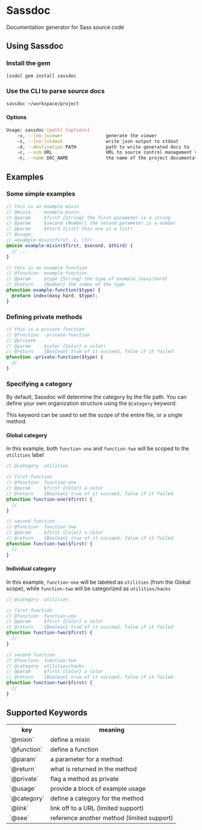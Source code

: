 # Sassdoc

Documentation generator for Sass source code

## Using Sassdoc

### Install the gem

```sh
[sudo] gem install sassdoc
```

### Use the CLI to parse source docs

```sh
sassdoc ~/workspace/project
```

#### Options

```sh
Usage: sassdoc [path] [options]
    -v, --[no-]viewer                generate the viewer
    -s, --[no-]stdout                write json output to stdout
    -d, --destination PATH           path to write generated docs to
    -c, --scm URL                    URL to source control management viewer
    -n, --name DOC_NAME              the name of the project documentation
```

## Examples

### Some simple examples

```scss
// this is an example mixin
// @mixin     example-mixin
// @param     $first {String} the first parameter is a string
// @param     $second {Number} the second parameter is a number
// @param     $third {List} this one is a list!
// @usage:
// =example-mixin(first, 2, (3))
@mixin example-mixin($first, $second, $third) {
  // ...
}
```

```scss
// this is an example function
// @function  example-function
// @param     $type {String} the type of example [easy|hard]
// @return    {Number} the index of the type
@function example-function($type) {
  @return index(easy hard, $type);
}
```

### Defining private methods

```scss
// this is a private function
// @function  -private-function
// @private
// @param     $color {Color} a color!
// @return    {Boolean} true of it succeed, false if it failed
@function -private-function($type) {
  //
}
```

### Specifying a category

By default, Sassdoc will determine the category by the file path. You can define your own organization structure using the `@category` keyword.

This keyword can be used to set the scope of the entire file, or a single method.

#### Global category

In this example, both `function-one` and `function-two` will be scoped to the `utilities` label

```scss
// @category  utilities

// first function
// @function  function-one
// @param     $first {Color} a color
// @return    {Boolean} true of it succeed, false if it failed
@function function-one($first) {
  //
}

// second function
// @function  function-two
// @param     $first {Color} a color
// @return    {Boolean} true of it succeed, false if it failed
@function function-two($first) {
  //
}
```

#### Individual category

In this example, `function-one` will be labeled as `utilities` (from the Global scope), while `function-two` will be categorized as `utilities/hacks`

```scss
// @category  utilities

// first function
// @function  function-one
// @param     $first {Color} a color
// @return    {Boolean} true of it succeed, false if it failed
@function function-two($first) {
  //
}

// second function
// @function  function-two
// @category  utilities/hacks
// @param     $first {Color} a color
// @return    {Boolean} true of it succeed, false if it failed
@function function-two($first) {
  //
}
```

## Supported Keywords

<table>
  <tr>
    <th>key</th>
    <th>meaning</th>
  </tr>
  <tr>
    <td>`@mixin`</td>
    <td>define a mixin</td>
  </tr>
  <tr>
    <td>`@function`</td>
    <td>define a function</td>
  </tr>
  <tr>
    <td>`@param`</td>
    <td>a parameter for a method</td>
  </tr>
  <tr>
    <td>`@return`</td>
    <td>what is returned in the method</td>
  </tr>
  <tr>
    <td>`@private`</td>
    <td>flag a method as private</td>
  </tr>
  <tr>
    <td>`@usage`</td>
    <td>provide a block of example usage</td>
  </tr>
  <tr>
    <td>`@category`</td>
    <td>define a category for the method</td>
  </tr>
  <tr>
    <td>`@link`</td>
    <td>link off to a URL (limited support)</td>
  </tr>
  <tr>
    <td>`@see`</td>
    <td>reference another method (limited support)</td>
  </tr>
</table>